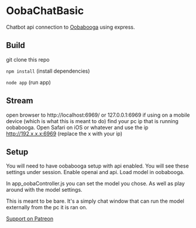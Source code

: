 # OobaChatBasic
Chatbot api connection to [Oobabooga](https://github.com/oobabooga/text-generation-webui) using express.

## Build
git clone this repo

```npm install``` (install dependencies)

```node app``` (run app)

## Stream
open browser to http://localhost:6969/ or 127.0.0.1:6969
if using on a mobile device (which is what this is meant to do) find your pc ip that is running oobabooga.
Open Safari on iOS or whatever and use the ip http://192.x.x.x:6969 (replace the x with your ip)

## Setup
You will need to have oobabooga setup with api enabled. You will see these settings under session. Enable openai and api.
Load model in oobabooga.

In app_oobaController.js you can set the model you chose. As well as play around with the model settings.

This is meant to be bare. It's a simply chat window that can run the model externally from the pc it is ran on.

[Support on Patreon](https://patreon.com/junesiphone)

